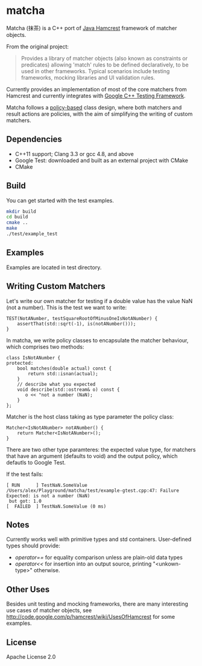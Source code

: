 matcha
======

Matcha (抹茶) is a C++ port of [Java Hamcrest](http://hamcrest.org/JavaHamcrest/) framework of matcher objects.

From the original project:
> Provides a library of matcher objects (also known as constraints or predicates) allowing 'match' rules to be defined declaratively, to be used in other frameworks. Typical scenarios include testing frameworks, mocking libraries and UI validation rules.

Currently provides an implementation of most of the core matchers from Hamcrest and currently integrates with [Google C++ Testing Framework](https://code.google.com/p/googletest/).

Matcha follows a [policy-based](http://en.wikipedia.org/wiki/Policy-based_design) class design, where both matchers and result actions are policies, with the aim of simplifying the writing of custom matchers.

Dependencies
------------
* C++11 support; Clang 3.3 or gcc 4.8, and above
* Google Test: downloaded and built as an external project with CMake
* CMake


Build
-----
You can get started with the test examples.

```sh
mkdir build
cd build
cmake ..
make
./test/example_test
```

Examples
--------
Examples are located in test directory.

Writing Custom Matchers
-----------------------

Let's write our own matcher for testing if a double value has the value NaN (not a number). This is the test we want to write:
```
TEST(NotANumber, testSquareRootOfMinusOneIsNotANumber) {
    assertThat(std::sqrt(-1), is(notANumber()));
}
```
In matcha, we write policy classes to encapsulate the matcher behaviour, which comprises two methods:
```
class IsNotANumber {
protected:
    bool matches(double actual) const {
        return std::isnan(actual);
    }
    // describe what you expected
    void describe(std::ostream& o) const {
       o << "not a number (NaN);
    }
};
```
Matcher is the host class taking as type parameter the policy class:
```
Matcher<IsNotANumber> notANumber() {
    return Matcher<IsNotANumber>();
}
```
There are two other type paramteres: the expected value type, for matchers that have an argument (defaults to void) and the output policy, which defautls to Google Test.

If the test fails:
```
[ RUN      ] TestNaN.SomeValue
/Users/alex/Playground/matcha/test/example-gtest.cpp:47: Failure
Expected: is not a number (NaN)
 but got: 1.0
[  FAILED  ] TestNaN.SomeValue (0 ms)
```
Notes
-----
Currently works well with primitive types and std containers. User-defined types should provide:
- *operator==* for equality comparison unless are plain-old data types
- *operator<<* for insertion into an output source, printing "\<unkown-type\>" otherwise.

Other Uses
----------
Besides unit testing and mocking frameworks, there are many interesting use cases of matcher objects, see http://code.google.com/p/hamcrest/wiki/UsesOfHamcrest for some examples.


License
-------
Apache License 2.0
